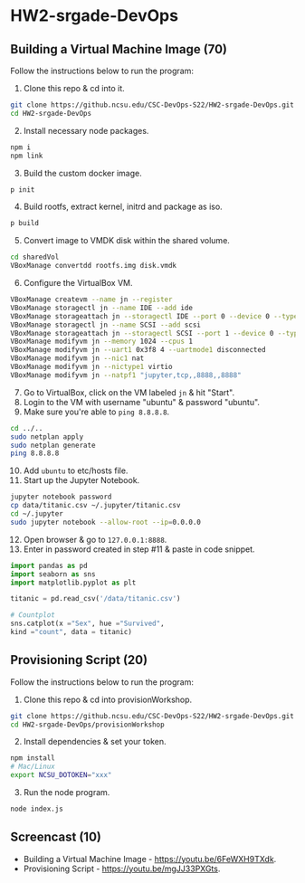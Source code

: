# HW2-srgade-DevOps
## Building a Virtual Machine Image (70)
Follow the instructions below to run the program:
1. Clone this repo & cd into it.
``` bash
git clone https://github.ncsu.edu/CSC-DevOps-S22/HW2-srgade-DevOps.git
cd HW2-srgade-DevOps
```
2. Install necessary node packages.
``` bash
npm i
npm link
```
3. Build the custom docker image.
``` bash
p init
```
4. Build rootfs, extract kernel, initrd and package as iso.
``` bash
p build
```
5. Convert image to VMDK disk within the shared volume.
``` bash
cd sharedVol
VBoxManage convertdd rootfs.img disk.vmdk
```
6. Configure the VirtualBox VM.
``` bash
VBoxManage createvm --name jn --register
VBoxManage storagectl jn --name IDE --add ide
VBoxManage storageattach jn --storagectl IDE --port 0 --device 0 --type dvddrive --medium jn.iso
VBoxManage storagectl jn --name SCSI --add scsi
VBoxManage storageattach jn --storagectl SCSI --port 1 --device 0 --type hdd --medium disk.vmdk
VBoxManage modifyvm jn --memory 1024 --cpus 1
VBoxManage modifyvm jn --uart1 0x3f8 4 --uartmode1 disconnected
VBoxManage modifyvm jn --nic1 nat
VBoxManage modifyvm jn --nictype1 virtio
VBoxManage modifyvm jn --natpf1 "jupyter,tcp,,8888,,8888"
```
7. Go to VirtualBox, click on the VM labeled `jn` & hit "Start".
8. Login to the VM with username "ubuntu" & password "ubuntu".
9. Make sure you're able to `ping 8.8.8.8`.
``` bash
cd ../..
sudo netplan apply
sudo netplan generate
ping 8.8.8.8
```
10. Add `ubuntu` to etc/hosts file.
11. Start up the Jupyter Notebook.
``` bash
jupyter notebook password
cp data/titanic.csv ~/.jupyter/titanic.csv
cd ~/.jupyter
sudo jupyter notebook --allow-root --ip=0.0.0.0
```
12. Open browser & go to `127.0.0.1:8888`.
13. Enter in password created in step #11 & paste in code snippet.
``` python
import pandas as pd
import seaborn as sns
import matplotlib.pyplot as plt

titanic = pd.read_csv('/data/titanic.csv')

# Countplot
sns.catplot(x ="Sex", hue ="Survived",
kind ="count", data = titanic)
```
## Provisioning Script (20)
Follow the instructions below to run the program:
1. Clone this repo & cd into provisionWorkshop.
``` bash
git clone https://github.ncsu.edu/CSC-DevOps-S22/HW2-srgade-DevOps.git
cd HW2-srgade-DevOps/provisionWorkshop
```
2. Install dependencies & set your token.
``` bash
npm install
# Mac/Linux
export NCSU_DOTOKEN="xxx"
```
3. Run the node program.
``` bash
node index.js
```
## Screencast (10)
* Building a Virtual Machine Image - https://youtu.be/6FeWXH9TXdk.
* Provisioning Script - https://youtu.be/mgJJ33PXGts.
